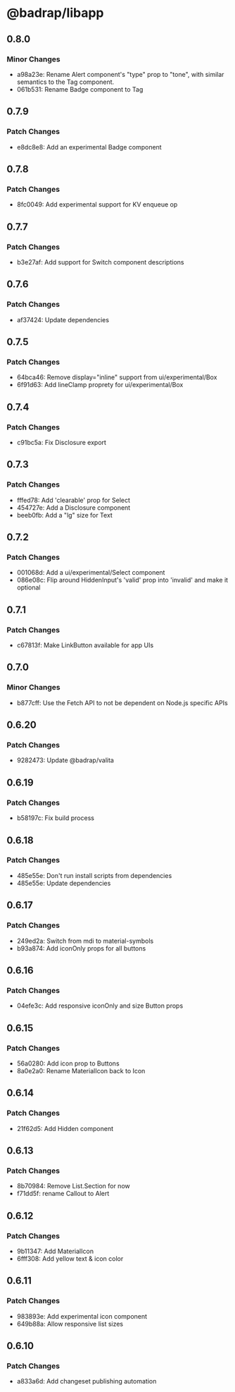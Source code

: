 # @badrap/libapp

## 0.8.0

### Minor Changes

- a98a23e: Rename Alert component's "type" prop to "tone", with similar semantics to the Tag component.
- 061b531: Rename Badge component to Tag

## 0.7.9

### Patch Changes

- e8dc8e8: Add an experimental Badge component

## 0.7.8

### Patch Changes

- 8fc0049: Add experimental support for KV enqueue op

## 0.7.7

### Patch Changes

- b3e27af: Add support for Switch component descriptions

## 0.7.6

### Patch Changes

- af37424: Update dependencies

## 0.7.5

### Patch Changes

- 64bca46: Remove display="inline" support from ui/experimental/Box
- 6f91d63: Add lineClamp proprety for ui/experimental/Box

## 0.7.4

### Patch Changes

- c91bc5a: Fix Disclosure export

## 0.7.3

### Patch Changes

- fffed78: Add 'clearable' prop for Select
- 454727e: Add a Disclosure component
- beeb0fb: Add a "lg" size for Text

## 0.7.2

### Patch Changes

- 001068d: Add a ui/experimental/Select component
- 086e08c: Flip around HiddenInput's 'valid' prop into 'invalid' and make it optional

## 0.7.1

### Patch Changes

- c67813f: Make LinkButton available for app UIs

## 0.7.0

### Minor Changes

- b877cff: Use the Fetch API to not be dependent on Node.js specific APIs

## 0.6.20

### Patch Changes

- 9282473: Update @badrap/valita

## 0.6.19

### Patch Changes

- b58197c: Fix build process

## 0.6.18

### Patch Changes

- 485e55e: Don't run install scripts from dependencies
- 485e55e: Update dependencies

## 0.6.17

### Patch Changes

- 249ed2a: Switch from mdi to material-symbols
- b93a874: Add iconOnly props for all buttons

## 0.6.16

### Patch Changes

- 04efe3c: Add responsive iconOnly and size Button props

## 0.6.15

### Patch Changes

- 56a0280: Add icon prop to Buttons
- 8a0e2a0: Rename MaterialIcon back to Icon

## 0.6.14

### Patch Changes

- 21f62d5: Add Hidden component

## 0.6.13

### Patch Changes

- 8b70984: Remove List.Section for now
- f71dd5f: rename Callout to Alert

## 0.6.12

### Patch Changes

- 9b11347: Add MaterialIcon
- 6fff308: Add yellow text & icon color

## 0.6.11

### Patch Changes

- 983893e: Add experimental icon component
- 649b88a: Allow responsive list sizes

## 0.6.10

### Patch Changes

- a833a6d: Add changeset publishing automation
